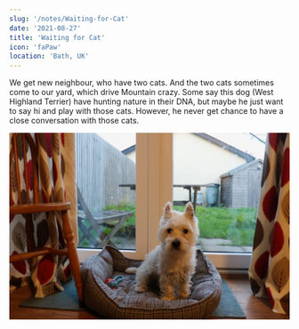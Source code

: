```yaml
---
slug: '/notes/Waiting-for-Cat'
date: '2021-08-27'
title: 'Waiting for Cat'
icon: 'faPaw'
location: 'Bath, UK'
---
```


We get new neighbour, who have two cats. And the two cats sometimes come to our yard, which drive Mountain crazy. Some say this dog (West Highland Terrier) have hunting nature in their DNA, but maybe he just want to say hi and play with those cats. However, he never get chance to have a close conversation with those cats.

![Westie](./figure1.jpeg)

